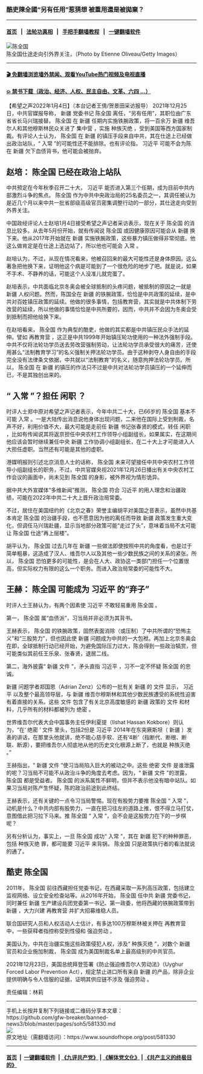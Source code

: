 ### 酷吏陳全國“另有任用”惹猜想 被重用還是被拋棄？
------------------------

#### [首页](https://github.com/gfw-breaker/banned-news3/blob/master/README.md) &nbsp;&nbsp;|&nbsp;&nbsp; [法轮功真相](https://github.com/begood0513/basic/blob/master/README.md)  &nbsp;&nbsp;|&nbsp;&nbsp; [手把手翻墙教程](https://github.com/gfw-breaker/guides/wiki)  &nbsp;&nbsp;|&nbsp;&nbsp; [一键翻墙软件](https://github.com/gfw-breaker/nogfw/blob/master/README.md)  



<div><img alt="陈全国" src="https://img.soundofhope.org/2022-01/gettyimages-863067852-1641326819973.jpg"/>
<br/><figcaption class="caption">
 陈全国仕途走向引外界关注，（Photo by Etienne Oliveau/Getty Images）
</figcaption></div><hr/>

#### [ 🎬  免翻墙浏览墙外禁闻、观看YouTube热门视频及电视直播](https://github.com/gfw-breaker/HelloWorld)

#### [ 💥  禁书下载（政治、经济、人权、民主自由、文革、六四 ...）](https://github.com/gfw-breaker/books/blob/master/README.md)

<div><div class="Content__Wrapper sc-1bvya0-0 grZQxZ">
 <p class="meta-top">
  <span class="meta">
   【希望之声2022年1月4日】（本台记者王倩/贺景田采访报导）
  </span>
  2021年12月25日，中共官媒报导称，
  <ok href="/term/1309">
   新疆
  </ok>
  党委书记
  <ok href="/term/17268">
   陈全国
  </ok>
  离任，“另有任用”，其职位由广东省省长马兴瑞接替。
  <ok href="/term/17268">
   陈全国
  </ok>
  在
  <ok href="/term/1309">
   新疆
  </ok>
  任期内实施铁腕政策，将一百余万
  <ok href="/term/1309">
   新疆
  </ok>
  维吾尔人和其他穆斯林民众关进了
  <ok href="/term/5179">
   集中营
  </ok>
  ，实施
  <ok href="/term/17213">
   种族灭绝
  </ok>
  ，受到美国等西方国家制裁。有评论人士认为，
  <ok href="/term/17268">
   陈全国
  </ok>
  在
  <ok href="/term/1309">
   新疆
  </ok>
  的镇压手段来自中共，其在仕途上已经做出政治站队，“
  <ok href="/term/12506">
   入常
  </ok>
  ”的可能性还不能排除。也有评论指，
  <ok href="/term/1063">
   习近平
  </ok>
  可能不会为陈在
  <ok href="/term/1309">
   新疆
  </ok>
  欠下血债背书，他可能会被抛弃。
 </p>
 <h2>
  <strong>
   赵培：
   <ok href="/term/17268">
    陈全国
   </ok>
   已经在政治上站队
  </strong>
 </h2>
 <p>
  中共预定在今年秋季召开二十大，
  <ok href="/term/1063">
   习近平
  </ok>
  能否进入第三个任期，成为目前中共内部激烈斗争的焦点。
  <ok href="/term/17268">
   陈全国
  </ok>
  作为中共中央政治局的25名委员之一，其调任被认为是近几个月以来中共一批省部级高级官员密集调整行动的一部分，其仕途走向受到外界关注。
 </p>
 <p>
  中国政经评论人士赵培1月4日接受希望之声记者采访表示，现在关于
  <ok href="/term/17268">
   陈全国
  </ok>
  的消息比较多。从去年5月份开始，就有传闻说
  <ok href="/term/17268">
   陈全国
  </ok>
  或因健康原因可能会从
  <ok href="/term/1309">
   新疆
  </ok>
  换下来。他从2017年开始就在
  <ok href="/term/1309">
   新疆
  </ok>
  实施铁腕政策，这些暴力镇压做得非常彻底。他这么做肯定是在仕途上选边站了，所以他也可能会
  <ok href="/term/12506">
   入常
  </ok>
  。
 </p>
 <p>
  赵培认为，不过，从现在情况看来，他被召回来的最大可能性还是身体原因。这么著急把他换下来，证明他这个病是可能到了一个很危险的地步了吧。就是说，如果不手术、不静养的话，可能这个人没准儿就完蛋了。
 </p>
 <p>
  赵培表示，中共面临北京冬奥会被全球抵制的头疼问题，被抵制的原因之一就是
  <ok href="/term/1309">
   新疆
  </ok>
  人权问题。然而，陈国全在
  <ok href="/term/1309">
   新疆
  </ok>
  的铁腕政策，恰恰是中共政策的延续，是中共对百姓镇压政策的延续。他做的很多事情，包括教育营，其实就是中共体制下劳改营的延续，所以他做的事情恰恰是中共所要的，因而，中共并不会因为冬奥会受到抵制而把他给换下来。
 </p>
 <p>
  在赵培看来，
  <ok href="/term/17268">
   陈全国
  </ok>
  作为典型的酷吏，他做的其实都是中共镇压民众手法的延伸。譬如
  <ok href="/term/1763">
   再教育营
  </ok>
  ，这正是中共1999年开始镇压轮功使用的一种法外强制手段。中共不仅将法轮功学员送去劳改营强制劳动，让法轮功学员承受很大的痛苦，还使用甚么“法制教育学习”的名义强制关押法轮功学员。由于这种剥夺人身自由的手段完全没有法律条文依据，中共就以“法制教育”的名义，随意拘押法轮功学员。所以，
  <ok href="/term/17268">
   陈全国
  </ok>
  在
  <ok href="/term/1309">
   新疆
  </ok>
  的镇压的作法只不过是中共对法轮功学员镇压的一个延伸而已，不是其独创出来的。
 </p>
 <h2>
  <strong>
   “
   <ok href="/term/12506">
    入常
   </ok>
   ”？担任
   <ok href="/term/13587">
    闲职
   </ok>
   ？
  </strong>
 </h2>
 <p>
  时评人士郑中原对希望之声记者表示，今年中共二十大，已66岁的
  <ok href="/term/17268">
   陈全国
  </ok>
  基本不可能
  <ok href="/term/12506">
   入常
  </ok>
  。一是大陆传出消息说他身体出现问题，二来他在国际上受到制裁，名声不好，利用价值不大，最大可能是走前任
  <ok href="/term/1309">
   新疆
  </ok>
  书记张春贤的模式，转任
  <ok href="/term/13587">
   闲职
  </ok>
  ，比如有传闻说其将返京担任中央农村工作领导小组副组长，如果属实，在这期间他应该会暂时继续兼任中央
  <ok href="/term/1309">
   新疆
  </ok>
  工作协调小组副组长，在二十大上才可能进入人大担任虚职。当然还有可能是其他的虚职。
 </p>
 <p>
  港媒明报则引述北京消息人士的话称，
  <ok href="/term/17268">
   陈全国
  </ok>
  未来可望接任中共中央农村工作领导小组副组长的职务，不过，中共官媒央视2021年12月26日播出有关中央农村工作会议的画面中，尚未见到
  <ok href="/term/17268">
   陈全国
  </ok>
  的身影，被外界视为情形诡异。
 </p>
 <p>
  据中共大外宣媒体“多维新闻”推测，
  <ok href="/term/17268">
   陈全国
  </ok>
  符合
  <ok href="/term/1063">
   习近平
  </ok>
  的用人理念和治疆政绩，可能在2022年中共二十大上晋升政治局常委。
 </p>
 <p>
  不过，居住在美国纽约的《北京之春》荣誉主编胡平对美国之音表示，虽然中共基本肯定
  <ok href="/term/17268">
   陈全国
  </ok>
  的治疆手段，也不愿意因为他的离任而导致
  <ok href="/term/1309">
   新疆
  </ok>
  政策发生重大变化，但调任马兴瑞赴疆，显示当地部分政策可能“走过了头”，意味着当局不太可能让
  <ok href="/term/17268">
   陈全国
  </ok>
  仕途“再上层楼”。
 </p>
 <p>
  胡平认为，
  <ok href="/term/17268">
   陈全国
  </ok>
  过去几年在
  <ok href="/term/1309">
   新疆
  </ok>
  一些做法即使按照中共的角度看，也是过于简单粗暴，这造成了汉人、维吾尔人以及其他一些少数民族之间的关系的紧张。所以，
  <ok href="/term/17268">
   陈全国
  </ok>
  恐怕更多的可能性，是会在人大、政协这一类部门担任一个位置很高，但实际权力有限的这么一个职务。而进入政治局常委的可能性不大。
 </p>
 <h2>
  <strong>
   王赫：
   <ok href="/term/17268">
    陈全国
   </ok>
   可能成为
   <ok href="/term/1063">
    习近平
   </ok>
   的“弃子”
  </strong>
 </h2>
 <p>
  时评人士王赫认为，有两个因素使
  <ok href="/term/1063">
   习近平
  </ok>
  不敢轻易重用
  <ok href="/term/17268">
   陈全国
  </ok>
  。
 </p>
 <p>
  第一，
  <ok href="/term/17268">
   陈全国
  </ok>
  属“血债派”，习当局并非必须为其背书。
 </p>
 <p>
  王赫表示，
  <ok href="/term/17268">
   陈全国
  </ok>
  的铁腕政策，固然表面消除（或压制）了中共所谓的“恐怖主义”和“三股势力”，但也因此使
  <ok href="/term/1309">
   新疆
  </ok>
  问题成为中共的一大包袱。再加上北京冬奥会在即，全球抵制行动已经开始，为避免国际压力过大，陈会得到一些政治犒赏，但可能类似其前任王乐泉、张春贤，退居二线。
 </p>
 <p>
  第二，海外披露“
  <ok href="/term/1309">
   新疆
  </ok>
  <ok href="/term/17733">
   文件
  </ok>
  ”，矛头直指
  <ok href="/term/1063">
   习近平
  </ok>
  ，习不一定不怀疑
  <ok href="/term/17268">
   陈全国
  </ok>
  的忠诚。
 </p>
 <p>
  <ok href="/term/1309">
   新疆
  </ok>
  问题学者郑国恩（Adrian Zenz）公布的一批有关
  <ok href="/term/1309">
   新疆
  </ok>
  的
  <ok href="/term/17733">
   文件
  </ok>
  显示，
  <ok href="/term/1063">
   习近平
  </ok>
  以及整个最高领导层，与
  <ok href="/term/1309">
   新疆
  </ok>
  维吾尔穆斯林和其他少数民族遭受的系统性迫害有着直接的关系。这些
  <ok href="/term/17733">
   文件
  </ok>
  包含了有关北京高度敏感的
  <ok href="/term/1309">
   新疆
  </ok>
  政策的
  <ok href="/term/17733">
   文件
  </ok>
  和材料，几乎所有的材料都被列为
  <ok href="/term/199183">
   绝密
  </ok>
  。
 </p>
 <p>
  世界维吾尔代表大会中国事务主任伊利夏提（Ilshat Hassan Kokbore）则认为，“在‘
  <ok href="/term/199183">
   绝密
  </ok>
  ’
  <ok href="/term/17733">
   文件
  </ok>
  里头，包括2份是
  <ok href="/term/1063">
   习近平
  </ok>
  2014年在东突厥斯坦（
  <ok href="/term/1309">
   新疆
  </ok>
  ）发表的讲话，在那里头他就讲，绝不能心慈手软、还有‘4断’（指断代、断根、断联、断源），要把维吾尔人彻底地从他的历史文化根源上断了，也就是
  <ok href="/term/17213">
   种族灭绝
  </ok>
  。”
 </p>
 <p>
  王赫指出，“
  <ok href="/term/1309">
   新疆
  </ok>
  <ok href="/term/17733">
   文件
  </ok>
  ”使习当局陷入巨大的被动之中。这些
  <ok href="/term/199183">
   绝密
  </ok>
  <ok href="/term/17733">
   文件
  </ok>
  是谁泄露的呢？习当局不可能不从政治斗争的角度去考虑。因为，“
  <ok href="/term/1309">
   新疆
  </ok>
  <ok href="/term/17733">
   文件
  </ok>
  ”的泄露，
  <ok href="/term/17268">
   陈全国
  </ok>
  都是受益者。
  <ok href="/term/17268">
   陈全国
  </ok>
  的派系属性不鲜明，但并不表示他没有暗中站队。如果习当局对陈产生怀疑，陈的政治前途到此终结。
 </p>
 <p>
  王赫表示，还有关键的一点令习当局警惕。现在有股势力要推
  <ok href="/term/17268">
   陈全国
  </ok>
  “
  <ok href="/term/12506">
   入常
  </ok>
  ”，动机是什么？中共内部有股势力，一直在把习往左的道路上推，恨不得立马打仗，意图借此把习拉下马来。推
  <ok href="/term/17268">
   陈全国
  </ok>
  “
  <ok href="/term/12506">
   入常
  </ok>
  ”，会不会是这股势力在下的一步棋呢？
 </p>
 <p>
  另有分析认为，事实上，一旦
  <ok href="/term/17268">
   陈全国
  </ok>
  成功“
  <ok href="/term/12506">
   入常
  </ok>
  ”，其在
  <ok href="/term/1309">
   新疆
  </ok>
  犯下的种种罪恶，包括
  <ok href="/term/17213">
   种族灭绝
  </ok>
  罪，都可能要
  <ok href="/term/1063">
   习近平
  </ok>
  来背锅，
  <ok href="/term/17268">
   陈全国
  </ok>
  只是政策执行者的看法就说的通了。
 </p>
 <h2>
  <strong>
   酷吏
   <ok href="/term/17268">
    陈全国
   </ok>
  </strong>
 </h2>
 <p>
  2011年，
  <ok href="/term/17268">
   陈全国
  </ok>
  前往西藏担任党委书记，在西藏采取一系列高压政策，包括建立监视网络、设立安全检查站等。从2016年开始，
  <ok href="/term/17268">
   陈全国
  </ok>
  任中共
  <ok href="/term/1309">
   新疆
  </ok>
  党委书记，同时兼任
  <ok href="/term/1309">
   新疆
  </ok>
  生产建设兵团党委第一书记、第一政委，他将西藏的铁腕政策带到
  <ok href="/term/1309">
   新疆
  </ok>
  ，大力兴建
  <ok href="/term/1763">
   再教育营
  </ok>
  并扩大招募维稳人员。
 </p>
 <p>
  联合国研究人员和人权活动人士估计，有多达100万穆斯林被关押在
  <ok href="/term/1763">
   再教育营
  </ok>
  中，一些获释者指控称受到性侵和
  <ok href="/term/60774">
   强迫劳动
  </ok>
  。
 </p>
 <p>
  美国认为，中共在治疆实施这些政策侵犯人权，涉及“
  <ok href="/term/17213">
   种族灭绝
  </ok>
  ”，对数个
  <ok href="/term/1309">
   新疆
  </ok>
  官员和企业施加制裁，
  <ok href="/term/17268">
   陈全国
  </ok>
  成为美国制裁名单上最高级别的中共官员。
 </p>
 <p>
  2021年12月23日，美国总统拜登签署《防止强迫维吾尔人劳动法》（Uyghur Forced Labor Prevention Act），规定禁止进口所有来自
  <ok href="/term/1309">
   新疆
  </ok>
  的产品，除非企业提供明确与令人信服的证据，证明其供应链不涉及
  <ok href="/term/60774">
   强迫劳动
  </ok>
  。
 </p>
 <p class="meta-btm">
  责任编辑：林莉
 </p>
</div>
</div>
<hr/>
手机上长按并复制下列链接或二维码分享本文章：<br/>
https://github.com/gfw-breaker/banned-news3/blob/master/pages/soh5/581330.md <br/>
<a href='https://github.com/gfw-breaker/banned-news3/blob/master/pages/soh5/581330.md'><img src='https://github.com/gfw-breaker/banned-news3/blob/master/pages/soh5/581330.md.png'/></a> <br/>
原文地址（需翻墙访问）：https://www.soundofhope.org/post/581330


------------------------
#### [首页](https://github.com/gfw-breaker/banned-news3/blob/master/README.md) &nbsp;|&nbsp; [一键翻墙软件](https://github.com/gfw-breaker/nogfw/blob/master/README.md) &nbsp;| [《九评共产党》](https://github.com/gfw-breaker/9ping.md/blob/master/README.md#九评之一评共产党是什么) | [《解体党文化》](https://github.com/gfw-breaker/jtdwh.md/blob/master/README.md) | [《共产主义的终极目的》](https://github.com/gfw-breaker/gczydzjmd.md/blob/master/README.md)


<img src='http://gfw-breaker.win/banned-news3/pages/soh5/581330.md' width='0px' height='0px'/>